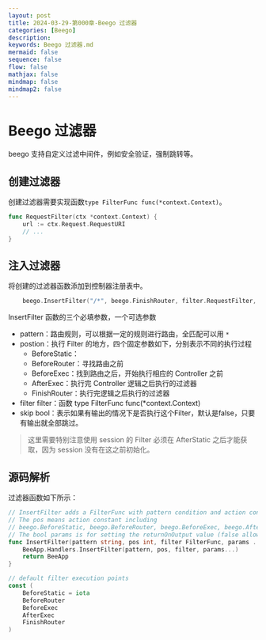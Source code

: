 ```yaml
---
layout: post
title: 2024-03-29-第000章-Beego 过滤器
categories: [Beego]
description: 
keywords: Beego 过滤器.md
mermaid: false
sequence: false
flow: false
mathjax: false
mindmap: false
mindmap2: false
---
```

# Beego 过滤器

beego 支持自定义过滤中间件，例如安全验证，强制跳转等。



## 创建过滤器

创建过滤器需要实现函数`type FilterFunc func(*context.Context)`。

```go
func RequestFilter(ctx *context.Context) {
	url := ctx.Request.RequestURI
	// ...
}
```



## 注入过滤器

将创建的过滤器函数添加到控制器注册表中。

```go
	beego.InsertFilter("/*", beego.FinishRouter, filter.RequestFilter, false)
```



InsertFilter 函数的三个必填参数，一个可选参数

- pattern：路由规则，可以根据一定的规则进行路由，全匹配可以用 `*`
- postion：执行 Filter 的地方，四个固定参数如下，分别表示不同的执行过程
  - BeforeStatic：
  - BeforeRouter：寻找路由之前
  - BeforeExec：找到路由之后，开始执行相应的 Controller 之前
  - AfterExec：执行完 Controller 逻辑之后执行的过滤器
  - FinishRouter：执行完逻辑之后执行的过滤器
- filter filter：函数 type FilterFunc func(*context.Context)
- skip bool：表示如果有输出的情况下是否执行这个Filter，默认是false，只要有输出就全部跳过。



> 这里需要特别注意使用 session 的 Filter 必须在 AfterStatic 之后才能获取，因为 session 没有在这之前初始化。



## 源码解析

过滤器函数如下所示：

```go
// InsertFilter adds a FilterFunc with pattern condition and action constant.
// The pos means action constant including
// beego.BeforeStatic, beego.BeforeRouter, beego.BeforeExec, beego.AfterExec and beego.FinishRouter.
// The bool params is for setting the returnOnOutput value (false allows multiple filters to execute)
func InsertFilter(pattern string, pos int, filter FilterFunc, params ...bool) *App {
	BeeApp.Handlers.InsertFilter(pattern, pos, filter, params...)
	return BeeApp
}

// default filter execution points
const (
	BeforeStatic = iota
	BeforeRouter
	BeforeExec
	AfterExec
	FinishRouter
)
```



> 


